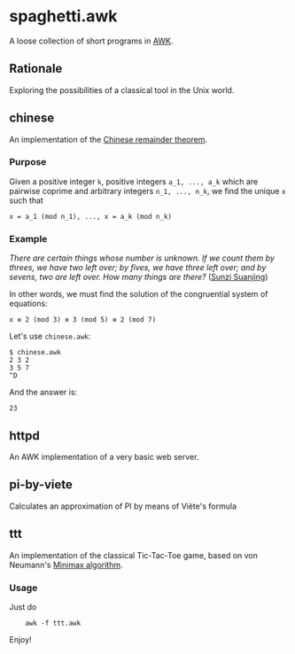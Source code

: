 # spaghetti.awk

A loose collection of short programs in [AWK](https://en.wikipedia.org/wiki/AWK).


## Rationale

Exploring the possibilities of a classical tool in the Unix world.


## chinese

An implementation of the [Chinese remainder theorem](https://en.wikipedia.org/wiki/Chinese_remainder_theorem).

### Purpose

Given a positive integer `k`, positive integers `a_1, ..., a_k` which are pairwise coprime and arbitrary integers `n_1, ..., n_k`, we find the unique `x` such that

```
x = a_1 (mod n_1), ..., x = a_k (mod n_k)
```

### Example

_There are certain things whose number is unknown. If we count them by threes, we have two left over; by fives, we have three left over; and by sevens, two are left over. How many things are there?_ ([Sunzi Suanjing](https://en.wikipedia.org/wiki/Sunzi_Suanjing))

In other words, we must find the solution of the congruential system of equations:

```
x ≡ 2 (mod 3) ≡ 3 (mod 5) ≡ 2 (mod 7)
```

Let's use `chinese.awk`:

```
$ chinese.awk
2 3 2
3 5 7
^D
```

And the answer is:

```
23
```


## httpd

An AWK implementation of a very basic web server.


## pi-by-viete

Calculates an approximation of PI by means of Viète's formula


## ttt

An implementation of the classical Tic-Tac-Toe game, based on von Neumann's [Minimax algorithm](http://en.wikipedia.org/wiki/Minimax).

### Usage

Just do

        awk -f ttt.awk


Enjoy!
